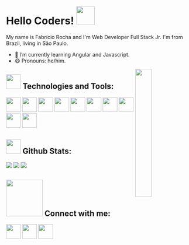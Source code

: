 # Hello Coders! <img  src="https://raw.githubusercontent.com/MartinHeinz/MartinHeinz/master/wave.gif" width = "50">

<div>
<p>My name is Fabrício Rocha and I'm Web Developer Full Stack Jr. I'm from Brazil, living in São Paulo.<p>

- 🌱 I’m currently learning Angular and Javascript.
- 😄 Pronouns: he/him.
<img src="https://stories.freepiklabs.com/storage/33985/code-typing-bro-4592.png" width="30%" align= "right">
</div>
  

 ## <img  width = "40px" src="https://media2.giphy.com/media/M3nwJpDEUxkCzVftCi/giphy.gif?cid=ecf05e47vf31qzdnfa1xv00y8amf2qu4fra8wf1agwei9pz3&rid=giphy.gif&ct=s"> Technologies and Tools:
<div>
<img src="https://raw.githubusercontent.com/rahulbanerjee26/githubProfileReadmeGenerator/dede753e9b1dd7e1f5e8f9a9f094b67ecf7781ec/icons/java.svg" width="40px">
<img src="https://raw.githubusercontent.com/rahulbanerjee26/githubProfileReadmeGenerator/dede753e9b1dd7e1f5e8f9a9f094b67ecf7781ec/icons/javascript.svg" width="40px">
<img src="https://raw.githubusercontent.com/rahulbanerjee26/githubProfileReadmeGenerator/dede753e9b1dd7e1f5e8f9a9f094b67ecf7781ec/icons/spring.svg" width="40px">
<img src="https://raw.githubusercontent.com/rahulbanerjee26/githubProfileReadmeGenerator/dede753e9b1dd7e1f5e8f9a9f094b67ecf7781ec/icons/bootstrap.svg" width="40px">
<img src="https://raw.githubusercontent.com/rahulbanerjee26/githubProfileReadmeGenerator/dede753e9b1dd7e1f5e8f9a9f094b67ecf7781ec/icons/html.svg" width="40px">
<img src="https://raw.githubusercontent.com/rahulbanerjee26/githubProfileReadmeGenerator/dede753e9b1dd7e1f5e8f9a9f094b67ecf7781ec/icons/css.svg" width="40px">
<img src="https://raw.githubusercontent.com/rahulbanerjee26/githubProfileReadmeGenerator/dede753e9b1dd7e1f5e8f9a9f094b67ecf7781ec/icons/heroku.svg" width="40px">
<img src="https://raw.githubusercontent.com/rahulbanerjee26/githubProfileReadmeGenerator/dede753e9b1dd7e1f5e8f9a9f094b67ecf7781ec/icons/angularjs.svg" width="40px">
<img src="https://raw.githubusercontent.com/rahulbanerjee26/githubProfileReadmeGenerator/dede753e9b1dd7e1f5e8f9a9f094b67ecf7781ec/icons/mysql.svg" width="40px">
<img src="https://raw.githubusercontent.com/rahulbanerjee26/githubProfileReadmeGenerator/dede753e9b1dd7e1f5e8f9a9f094b67ecf7781ec/icons/git.svg" width="40px">
</div>

## <img  width = "40px" src="https://media1.giphy.com/media/VdoIFLsMIlwzfKD520/giphy.gif?cid=ecf05e47ncd24l6x3ak9kezdc0iz241ny0jdoh5hbby7r1o2&rid=giphy.gif&ct=s"> Github Stats:
<div>
<img src = "https://github-readme-stats.vercel.app/api?username=fabricior0cha&show_icons=true&include_all_commits=true&count_private=true&theme=apprentice&hide_border=true&bg_color=0D1117">
<img src = "https://github-readme-stats.vercel.app/api/top-langs?username=fabricior0cha&show_icons=true&include_all_commits=true&count_private=true&theme=apprentice&hide_border=true&bg_color=0D1117&layout=compact">
<img src = "https://github-readme-streak-stats.herokuapp.com/?user=fabricior0cha&theme=black-ice&hide_border=true&stroke=0000&background=0D1117&ring=e05397&fire=e05397&currStreakLabel=e05397">  
</div>

## <img width = "100px" src="https://raw.githubusercontent.com/ShahriarShafin/ShahriarShafin/main/Assets/handshake.gif"> Connect with me:
<div>
<a href="https://www.linkedin.com/in/fabricio-rocha-097392210/"><img src="https://img.icons8.com/color/344/linkedin.png" width="40px"></a>
<a href="https://www.instagram.com/fabricio_r0cha"><img src="https://img.icons8.com/fluency/344/instagram-new.png" width="40px"></a>
<a href="https://www.instagram.com/fabricio_r0cha"><img src="https://img.icons8.com/color/344/gmail--v1.png" width="40px"></a>
</div>

